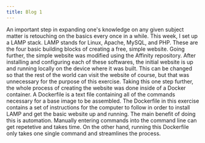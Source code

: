 ```yaml
---
title: Blog 1
---
```

  An important step in expanding one's knowledge on any given subject matter is retouching on the basics every once in a while. This week, I set up a LAMP stack. LAMP stands for Linux, Apache, MySQL, and PHP. These are the four basic building blocks of creating a free, simple website. Going further, the simple website was modified using the Affinity repository. After installing and configuring each of these softwares, the initial website is up and running locally on the device where it was built. This can be changed so that the rest of the world can visit the website of course, but that was unnecessary for the purpose of this exercise.
  Taking this one step further, the whole process of creating the website was done inside of a Docker container. A Dockerfile is a text file containing all of the commands necessary for a base image to be assembled. The Dockerfile in this exercise contains a set of instructions for the computer to follow in order to install LAMP and get the basic website up and running. The main benefit of doing this is automation. Manually entering commands into the command line can get repetetive and takes time. On the other hand, running this Dockerfile only takes one single command and streamlines the process. 
